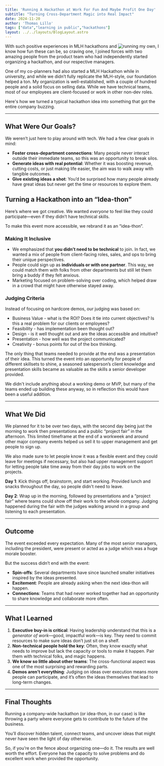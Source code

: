 ```yaml
---
title: 'Running A Hackathon at Work For Fun And Maybe Profit One Day'
subtitle: "Turning Cross-Department Magic into Real Impact"
date: 2024-11-20
author: 'Thomas Lillo'
tags: ["data","learning in public","hackathons"]
layout: ../../layouts/BlogLayout.astro
---
```


With such positive experiences in MLH hackathons and ![running my own](https://brocku.ca/social-sciences/geography/2018/11/21/student-led-datathon-dives-deep-into-growing-industry/), I know how fun these can be, so craving one, I joined forces with two amazing people from the product team who had independently started organizing a hackathon, and our respective managers.

One of my co-planners had also started a MLH Hackathon while in university, and while we didn’t fully replicate the MLH-style, our foundation helped a ton. My organization is well-established, with a couple of hundred people and a solid focus on selling data. While we have technical teams, most of our employees are client-focused or work in other non-dev roles. 

Here's how we turned a typical hackathon idea into something that got the entire company buzzing.

---

## What Were Our Goals?

We weren’t just here to play around with tech. We had a few clear goals in mind:

- **Foster cross-department connections**: Many people never interact outside their immediate teams, so this was an opportunity to break silos.
- **Generate ideas with real potential**: Whether it was boosting revenue, cutting costs, or just making life easier, the aim was to walk away with tangible outcomes.
- **Give existing ideas a shot**: You’d be surprised how many people already have great ideas but never get the time or resources to explore them.

## Turning a Hackathon into an “Idea-thon”

Here’s where we got creative. We wanted *everyone* to feel like they could participate—even if they didn’t have technical skills. 

To make this event more accessible, we rebrand it as an “idea-thon”.

### Making It Inclusive

- We emphasized that **you didn’t need to be technical** to join. In fact, we wanted a mix of people from client-facing roles, sales, and ops to bring their unique perspectives.
- People could sign up as **individuals or with one partner**. This way, we could match them with folks from other departments but still let them bring a buddy if they felt anxious.
- Marketing focused on problem-solving over coding, which helped draw in a crowd that might have otherwise stayed away.

### Judging Criteria

Instead of focusing on hardcore demos, our judging was based on:

- Business Value - what is the ROI? Does it tie into current objectives? Is this a real problem for our clients or employees?
- Feasibility - has implementation been thought out?
- Design - is it well thought out and are the ideas accessible and intuitive?
- Presentation - how well was the project communicated?
- Creativity - bonus points for out of the box thinking.

The only thing that teams needed to provide at the end was a presentation of their idea. This turned the event into an opportunity for people of different skillsets to shine, a seasoned salesperson’s client knowledge and presentation skills became as valuable as the skills a senior developer provided.

We didn't include anything about a working demo or MVP, but many of the teams ended up building these anyway, so in reflection this would have been a useful addition.

---

## What We Did

We planned for it to be over two days, with the second day being just the morning to work then presentations and a public “project fair” in the afternoon. This limited timeframe at the end of a workweek and around other major company events helped us sell it to upper management and get people to sign up.

We also made sure to let people know it was a flexible event and they could leave for meetings if necessary, but also had upper management support for letting people take time away from their day jobs to work on the projects.

**Day 1**: Kick things off, brainstorm, and start working. Provided lunch and snacks throughout the day, so people didn't need to leave.

**Day 2**: Wrap up in the morning, followed by presentations and a “project fair” where teams could show off their work to the whole company. Judging happened during the fair with the judges walking around in a group and listening to each presentation.


---

## Outcome

The event exceeded every expectation. Many of the most senior managers, including the president, were present or acted as a judge which was a huge morale booster.

But the success didn’t end with the event:
- **Spin-offs**: Several departments have since launched smaller initiatives inspired by the ideas presented.
- **Excitement**: People are already asking when the next idea-thon will happen.
- **Connections**: Teams that had never worked together had an opportunity to share knowledge and collaborate more often.


---

## What I Learned

1. **Executive buy-in is critical**: Having leadership understand that this is a *generator of work*—good, impactful work—is key. They need to commit resources to make sure ideas don’t just sit on a shelf.  
2. **Non-technical people hold the key**: Often, they know exactly what needs to improve but lack the capacity or tools to make it happen. Pair them with technical folks, and magic happens.  
3. **We know so little about other teams**: The cross-functional aspect was one of the most surprising and rewarding parts.  
4. **Demos aren’t everything**: Judging on ideas over execution means more people can participate, and it’s often the ideas themselves that lead to long-term changes.


---

## Final Thoughts

Running a company-wide hackathon (or idea-thon, in our case) is like throwing a party where everyone gets to contribute to the future of the business. 

You’ll discover hidden talent, connect teams, and uncover ideas that might never have seen the light of day otherwise.

So, if you’re on the fence about organizing one—do it. The results are well worth the effort. Everyone has the capacity to solve problems and do excellent work when provided the opportunity.

